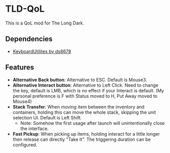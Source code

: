 # TLD-QoL

This is a QoL mod for The Long Dark.

## Dependencies

- [KeyboardUtilites by ds8678](https://github.com/ds5678/KeyboardUtilities)

## Features

- **Alternative Back button**: Alternative to ESC. Default is Mouse3.
- **Alternative Interact button**: Alternative to Left Click. Need to change the key, default is LMB, which is no effect if your Interact is default. (My personal preference is F with Status moved to H, Put Away moved to Mouse4)
- **Stack Transfer**: When moving item between the inventory and containers, holding this can move the whole stack, skipping the unit selection UI. Default is Left Shift.
    - Note: Somehow the first usage after launch will unintentionally close the interface.
- **Fast Pickup**: When picking up items, holding interact for a little longer then release can directly "Take It". The triggering duration can be configured.